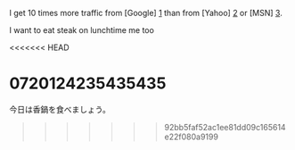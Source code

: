 I get 10 times more traffic from [Google] [1] than from
[Yahoo] [2] or [MSN] [3].

I want to eat steak on lunchtime
me too 


  [1]: http://google.com/        "Google"
  [2]: http://search.yahoo.com/  "Yahoo Search"
  [3]: http://search.msn.com/    "MSN Search"

<<<<<<< HEAD

0720124235435435
=======
今日は香鍋を食べましょう。
>>>>>>> 92bb5faf52ac1ee81dd09c165614e22f080a9199
